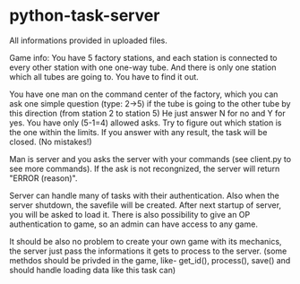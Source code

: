 # python-task-server

All informations provided in uploaded files.

Game info:
You have 5 factory stations, and each station is connected to every other station with one one-way tube.
And there is only one station which all tubes are going to. You have to find it out.

You have one man on the command center of the factory, which you can ask one simple question (type: 2->5)
if the tube is going to the other tube by this direction (from station 2 to station 5)
He just answer N for no and Y for yes.
You have only (5-1=4) allowed asks. Try to figure out which station is the one within the limits.
If you answer with any result, the task will be closed. (No mistakes!)

Man is server and you asks the server with your commands (see client.py to see more commands).
If the ask is not recongnized, the server will return "ERROR (reason)".

Server can handle many of tasks with their authentication.
Also when the server shutdown, the savefile will be created. After next startup of server, you will be asked to load it.
There is also possibility to give an OP authentication to game, so an admin can have access to any game.

It should be also no problem to create your own game with its mechanics, the server just pass the informations it gets to process to the server. (some methdos should be privded in the game, like- get_id(), process(), save() and should handle loading data like this task can)
